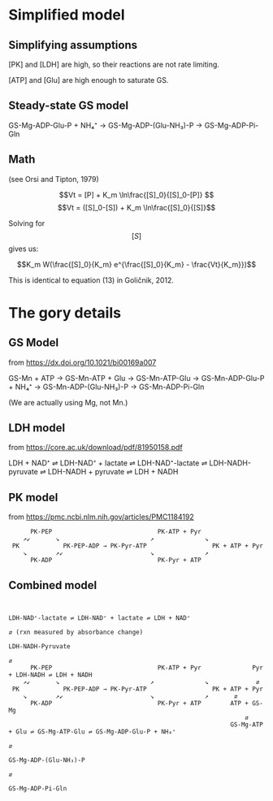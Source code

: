 # Simplified model
## Simplifying assumptions
[PK] and [LDH] are high, so their reactions are not rate limiting.

[ATP] and [Glu] are high enough to saturate GS.
## Steady-state GS model

GS-Mg-ADP-Glu-P + NH₄⁺ → GS-Mg-ADP-(Glu-NH₃)-P → GS-Mg-ADP-Pi-Gln

## Math
(see Orsi and Tipton, 1979)

$$Vt = [P] + K_m \ln\frac{[S]_0}{[S]_0-[P]} $$
$$Vt = ([S]_0-[S]) + K_m \ln\frac{[S]_0}{[S]}$$

Solving for $$[S]$$ gives us:

$$K_m W(\frac{[S]_0}{K_m} e^{\frac{[S]_0}{K_m} - \frac{Vt}{K_m}})$$

This is identical to equation (13) in Goličnik, 2012.


# The gory details
## GS Model
from https://dx.doi.org/10.1021/bi00169a007

GS-Mn + ATP → GS-Mn-ATP + Glu → GS-Mn-ATP-Glu → GS-Mn-ADP-Glu-P + NH₄⁺ → GS-Mn-ADP-(Glu-NH₃)-P → GS-Mn-ADP-Pi-Gln

(We are actually using Mg, not Mn.)

## LDH model
from https://core.ac.uk/download/pdf/81950158.pdf

LDH + NAD⁺ ⇌ LDH-NAD⁺ + lactate ⇌ LDH-NAD⁺-lactate ⇌ LDH-NADH-pyruvate ⇌ LDH-NADH + pyruvate ⇌ LDH + NADH

## PK model
from https://pmc.ncbi.nlm.nih.gov/articles/PMC1184192
```
      PK-PEP                             PK-ATP + Pyr
    ↗↙       ↘                         ↗              ↘
 PK            PK-PEP-ADP → PK-Pyr-ATP                  PK + ATP + Pyr
    ↘        ↗↙                        ↘              ↗
      PK-ADP                             PK-Pyr + ATP
```

## Combined model

```

                                                                     LDH-NAD⁺-lactate ⇌ LDH-NAD⁺ + lactate ⇌ LDH + NAD⁺
                                                                            ⇵ (rxn measured by absorbance change)
                                                                     LDH-NADH-Pyruvate
                                                                            ⇵
      PK-PEP                             PK-ATP + Pyr              Pyr + LDH-NADH ⇌ LDH + NADH
    ↗↙       ↘                         ↗              ↘             ⇵
 PK            PK-PEP-ADP → PK-Pyr-ATP                  PK + ATP + Pyr
    ↘        ↗↙                        ↘              ↗       ⇵
      PK-ADP                             PK-Pyr + ATP        ATP + GS-Mg
                                                                 ⇵
                                                             GS-Mg-ATP + Glu ⇌ GS-Mg-ATP-Glu ⇌ GS-Mg-ADP-Glu-P + NH₄⁺
                                                                                                        ⇵
                                                                                               GS-Mg-ADP-(Glu-NH₃)-P
                                                                                                        ⇵
                                                                                                 GS-Mg-ADP-Pi-Gln
```
